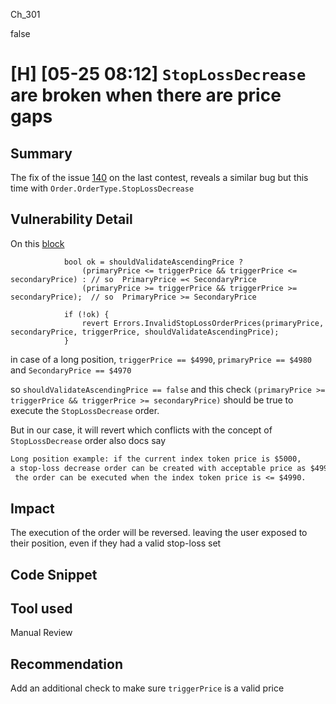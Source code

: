 Ch_301

false

# [H] [05-25 08:12] `StopLossDecrease` are broken when there are price gaps

## Summary
The fix of the issue [140](https://github.com/sherlock-audit/2023-02-gmx-judging/issues/140) on the last contest, reveals a similar bug but this time with `Order.OrderType.StopLossDecrease`

## Vulnerability Detail
On this [block](https://github.com/sherlock-audit/2023-04-gmx/blob/main/gmx-synthetics/contracts/order/BaseOrderUtils.sol#L278-L286)
```solidity
            bool ok = shouldValidateAscendingPrice ?
                (primaryPrice <= triggerPrice && triggerPrice <= secondaryPrice) : // so  PrimaryPrice =< SecondaryPrice
                (primaryPrice >= triggerPrice && triggerPrice >= secondaryPrice);  // so  PrimaryPrice >= SecondaryPrice

            if (!ok) {
                revert Errors.InvalidStopLossOrderPrices(primaryPrice, secondaryPrice, triggerPrice, shouldValidateAscendingPrice);
            }
```
in case of a long position,
`triggerPrice == $4990`,
`primaryPrice == $4980` 
and `SecondaryPrice == $4970`

so `shouldValidateAscendingPrice == false`
and this check `(primaryPrice >= triggerPrice && triggerPrice >= secondaryPrice)` should be true to execute the `StopLossDecrease` order.

But in our case, it will revert which conflicts with the concept of `StopLossDecrease` order also docs say  
```diff
Long position example: if the current index token price is $5000, 
a stop-loss decrease order can be created with acceptable price as $4990,
 the order can be executed when the index token price is <= $4990.
```
## Impact
The execution of the order will be reversed. leaving the user exposed to their position, even if they had a valid stop-loss set

## Code Snippet

## Tool used

Manual Review

## Recommendation
Add an additional check to make sure `triggerPrice` is a valid price